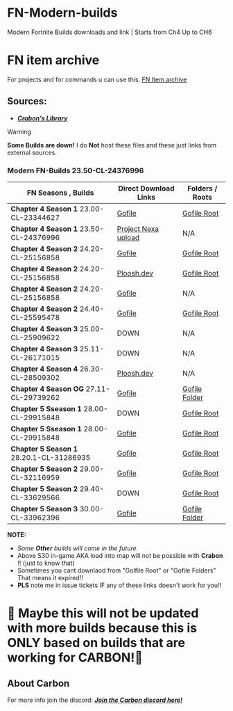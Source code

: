 # FN-Modern-builds
Modern Fortnite Builds downloads  and link | Starts from Ch4 Up to CH6

# FN item archive
For projects and for commands u can use this.
[FN Item archive](https://docs.google.com/spreadsheets/d/1vnj3mX5qLLa9sPlNcj5uRevWlRaf7kd7quK6wFEo_6Y/edit?gid=0#gid=0)



## Sources:
- [***Crabon's Library***](https://builds.cbn.lol/builds)

>[!Warning]
> **Some Builds are down!** I do **Not** host these files and these just links from external sources.


### Modern FN-Builds 23.50-CL-24376996

| FN Seasons , Builds | Direct Download Links | Folders / Roots | 
|-------|---------------|---------------|
| **Chapter 4 Season 1** 23.00-CL-23344627 | [Gofile](https://cold-na-phx-4.gofile.io/download/web/485d3737-abc6-451e-b689-03c58f31ca0c/23.00-CL-23344627.7z) | [Gofile Root](https://gofile.io/d/cw0eee)
| **Chapter 4 Season 1** 23.50-CL-24376996 | [Project Nexa upload](https://titanac.xyz/23.50.rar)| N/A |
| **Chapter 4 Season 2** 24.20-CL-25156858 | [Gofile](https://store10.gofile.io/download/web/0390fe8d-f51c-4e5e-9699-05b3319d8562/24.20-CL-25156858.zip) | [Gofile Root](https://gofile.io/d/cw0eee)
| **Chapter 4 Season 2** 24.20-CL-25156858 | [Ploosh.dev](https://r2.ploosh.dev/24.20.zip) | [Gofile Root](https://gofile.io/d/cw0eee)
| **Chapter 4 Season 2** 24.20-CL-25156858 | [Gofile](https://store4.gofile.io/download/web/1944b17a-2576-434b-aa93-72fc7a19c4b5/24.40-CL-25595478.zip)| N/A
| **Chapter 4 Season 2** 24.40-CL-25595478 | [Gofile](https://store4.gofile.io/download/web/1944b17a-2576-434b-aa93-72fc7a19c4b5/24.40-CL-25595478.zip) | [Gofile Root](https://gofile.io/d/cw0eee)
| **Chapter 4 Season 3** 25.00-CL-25909622 | DOWN | N/A
| **Chapter 4 Season 3** 25.11-CL-26171015 | DOWN | N/A
| **Chapter 4 Season 4** 26.30-CL-28509302 | [Ploosh.dev](https://r2.ploosh.dev/26.30.zip) | N/A
| **Chapter 4 Season OG** 27.11-CL-29739262 | [Gofile](https://cold-na-phx-7.gofile.io/download/web/337aba8a-05a7-48ab-a026-f7b107a77d48/27.11-CL-29739262.7z) | [Gofile Folder](https://gofile.io/d/MfJHqg)
| **Chapter 5 Sseason 1** 28.00-CL-29915848 | DOWN | [Gofile Root](https://gofile.io/d/cw0eee)
| **Chapter 5 Sseason 1** 28.00-CL-29915848 | [Gofile](https://cold-na-phx-6.gofile.io/download/web/05e6fa8b-fe90-42d7-98ff-0d5f3dfa6fa2/28.00-CL-29915848.7z) | [Gofile Root](https://gofile.io/d/uDTffQ)
| **Chapter 5 Season 1** 28.20.1-CL-31286935 | [Gofile](https://cold4.gofile.io/download/web/3b372482-5a4d-4102-a153-c4e29faa5626/c5s1.zip) | [Gofile Root](https://gofile.io/d/cw0eee)
| **Chapter 5 Season 2** 29.00-CL-32116959 | [Gofile](https://cold-na-phx-7.gofile.io/download/web/337aba8a-05a7-48ab-a026-f7b107a77d48/27.11-CL-29739262.7z) | [Gofile Root](https://gofile.io/d/MfJHqg)
| **Chapter 5 Season 2** 29.40-CL-33629566 | DOWN | [Gofile Root](https://gofile.io/d/cw0eee)
| **Chapter 5 Season 3** 30.00-CL-33962396 | [Gofile](https://store1.gofile.io/download/web/ffa037a2-b070-4941-875b-6158b5b131fa/%2B%2BFortnite%2BRelease-30.00-CL-33962396.rar) | [Gofile Folder](https://gofile.io/d/ZjRYts)



**NOTE:**
- *Some **Other** builds will come in the future.*
- Above S30  in-game AKA load into map will not be possible with **Crabon** !! (just to know that)
- Sometimes you cant downlaod from "Golfile Root" or "Gofile Folders" That means it expired!!
- **PLS** note me in issue tickets IF any of these links doesn't work for you!!

# 🚧 Maybe this will not be updated with more builds because this is ONLY based on builds that are working for CARBON!🚧

## About Carbon
For more info join the discord: [***Join the Carbon discord here!***](https://discord.gg/SvHNxmYCeD)
